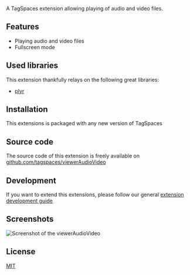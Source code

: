 A TagSpaces extension allowing playing of audio and video files.

## Features

* Playing audio and video files
* Fullscreen mode

## Used libraries
This extension thankfully relays on the following great libraries:

* [plyr](https://plyr.io/)

## Installation

This extensions is packaged with any new version of TagSpaces

## Source code

The source code of this extension is freely available on [github.com/tagspaces/viewerAudioVideo](https://github.com/tagspaces/viewerAudioVideo/)

## Development

If you want to extend this extensions, please follow our general [extension development guide](http://tagspaces.org/documentation/extension-development-guide)

## Screenshots

![Screenshot of the viewerAudioVideo](http://tagspaces.org/extensions/editorHTML/viewerAudioVideo-screenshot.png)

## License

[MIT](https://github.com/tagspaces/viewerAudioVideo/blob/master/LICENSE.txt)
